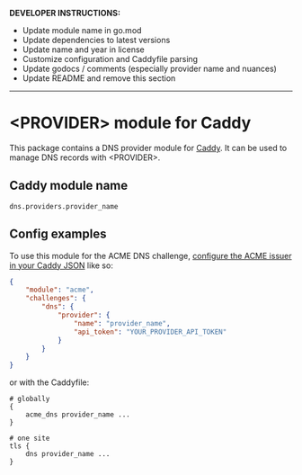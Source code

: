**DEVELOPER INSTRUCTIONS:**

- Update module name in go.mod
- Update dependencies to latest versions
- Update name and year in license
- Customize configuration and Caddyfile parsing
- Update godocs / comments (especially provider name and nuances)
- Update README and remove this section

---

\<PROVIDER\> module for Caddy
===========================

This package contains a DNS provider module for [Caddy](https://github.com/caddyserver/caddy). It can be used to manage DNS records with \<PROVIDER\>.

## Caddy module name

```
dns.providers.provider_name
```

## Config examples

To use this module for the ACME DNS challenge, [configure the ACME issuer in your Caddy JSON](https://caddyserver.com/docs/json/apps/tls/automation/policies/issuer/acme/) like so:

```json
{
	"module": "acme",
	"challenges": {
		"dns": {
			"provider": {
				"name": "provider_name",
				"api_token": "YOUR_PROVIDER_API_TOKEN"
			}
		}
	}
}
```

or with the Caddyfile:

```
# globally
{
	acme_dns provider_name ...
}
```

```
# one site
tls {
	dns provider_name ...
}
```
